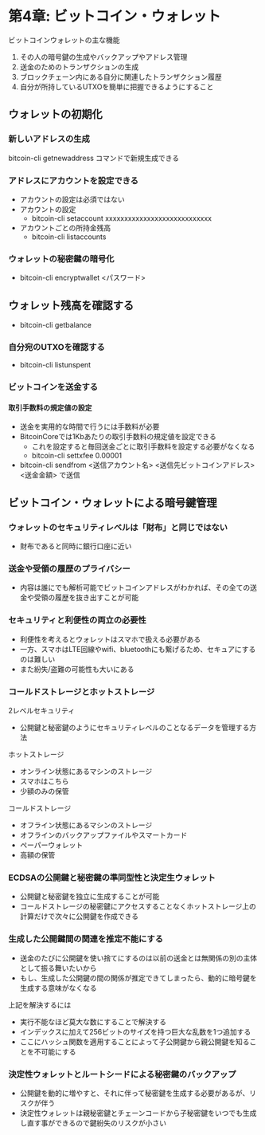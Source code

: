 # 第4章: ビットコイン・ウォレット
ビットコインウォレットの主な機能
1. その人の暗号鍵の生成やバックアップやアドレス管理
1. 送金のためのトランザクションの生成
1. ブロックチェーン内にある自分に関連したトランザクション履歴
1. 自分が所持しているUTXOを簡単に把握できるようにすること

## ウォレットの初期化
### 新しいアドレスの生成
bitcoin-cli getnewaddress コマンドで新規生成できる

### アドレスにアカウントを設定できる
- アカウントの設定は必須ではない
- アカウントの設定
    - bitcoin-cli setaccount xxxxxxxxxxxxxxxxxxxxxxxxxxxx
- アカウントごとの所持金残高
    - bitcoin-cli listaccounts

### ウォレットの秘密鍵の暗号化
- bitcoin-cli encryptwallet <パスワード>

## ウォレット残高を確認する
- bitcoin-cli getbalance

### 自分宛のUTXOを確認する
- bitcoin-cli listunspent

### ビットコインを送金する
#### 取引手数料の規定値の設定
- 送金を実用的な時間で行うには手数料が必要
- BitcoinCoreでは1Kbあたりの取引手数料の規定値を設定できる
    - これを設定すると毎回送金ごとに取引手数料を設定する必要がなくなる
    - bitcoin-cli settxfee 0.00001
- bitcoin-cli sendfrom <送信アカウント名> <送信先ビットコインアドレス> <送金金額> で送信

## ビットコイン・ウォレットによる暗号鍵管理
### ウォレットのセキュリティレベルは「財布」と同じではない
- 財布であると同時に銀行口座に近い

### 送金や受領の履歴のプライバシー
- 内容は誰にでも解析可能でビットコインアドレスがわかれば、その全ての送金や受領の履歴を抜き出すことが可能

### セキュリティと利便性の両立の必要性
- 利便性を考えるとウォレットはスマホで扱える必要がある
- 一方、スマホはLTE回線やwifi、bluetoothにも繋げるため、セキュアにするのは難しい
- また紛失/盗難の可能性も大いにある

### コールドストレージとホットストレージ
2レベルセキュリティ
- 公開鍵と秘密鍵のようにセキュリティレベルのことなるデータを管理する方法

ホットストレージ  
- オンライン状態にあるマシンのストレージ
- スマホはこちら
- 少額のみの保管

コールドストレージ  
- オフライン状態にあるマシンのストレージ
- オフラインのバックアップファイルやスマートカード
- ペーパーウォレット
- 高額の保管

### ECDSAの公開鍵と秘密鍵の準同型性と決定生ウォレット
- 公開鍵と秘密鍵を独立に生成することが可能
- コールドストレージの秘密鍵にアクセスすることなくホットストレージ上の計算だけで次々に公開鍵を作成できる

### 生成した公開鍵間の関連を推定不能にする
- 送金のたびに公開鍵を使い捨てにするのは以前の送金とは無関係の別の主体として振る舞いたいから
- もし、生成した公開鍵の間の関係が推定できてしまったら、動的に暗号鍵を生成する意味がなくなる

上記を解決するには
- 実行不能なほど莫大な数にすることで解決する
- インデックスに加えて256ビットのサイズを持つ巨大な乱数を1つ追加する
- ここにハッシュ関数を適用することによって子公開鍵から親公開鍵を知ることを不可能にする

### 決定性ウォレットとルートシードによる秘密鍵のバックアップ
- 公開鍵を動的に増やすと、それに伴って秘密鍵を生成する必要があるが、リスクが伴う
- 決定性ウォレットは親秘密鍵とチェーンコードから子秘密鍵をいつでも生成し直す事ができるので鍵紛失のリスクが小さい








































